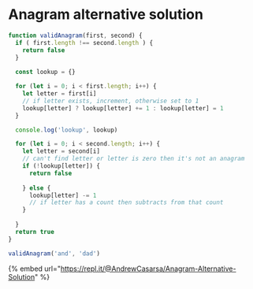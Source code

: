 # Anagram alternative solution

```javascript
function validAnagram(first, second) {
  if ( first.length !== second.length ) {
    return false
  }
  
  const lookup = {}

  for (let i = 0; i < first.length; i++) {
    let letter = first[i]
    // if letter exists, increment, otherwise set to 1
    lookup[letter] ? lookup[letter] += 1 : lookup[letter] = 1
  }

  console.log('lookup', lookup)

  for (let i = 0; i < second.length; i++) {
    let letter = second[i]
    // can't find letter or letter is zero then it's not an anagram
    if (!lookup[letter]) {
      return false
      
    } else {
      lookup[letter] -= 1
      // if letter has a count then subtracts from that count
    }
    
  }
  return true
}

validAnagram('and', 'dad')
```

{% embed url="https://repl.it/@AndrewCasarsa/Anagram-Alternative-Solution" %}



